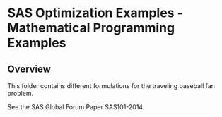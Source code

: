 # SAS Optimization Examples - Mathematical Programming Examples

## Overview

This folder contains different formulations for the traveling baseball fan problem.

See the SAS Global Forum Paper SAS101-2014.
